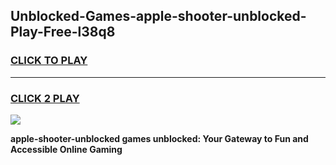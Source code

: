 
## Unblocked-Games-apple-shooter-unblocked-Play-Free-l38q8
<h3>
<a href="https://premium76.site?title=apple-shooter-unblocked&ref=12A">CLICK TO PLAY</a></h3>
<hr>

<h3>
<a href="https://premium76.site?title=apple-shooter-unblocked&ref=12A">CLICK 2 PLAY</a>
  
</h3>

<a href="https://premium76.site?title=apple-shooter-unblocked&ref=12A"><img src="https://clearcache.store/games.png"></a>


**apple-shooter-unblocked games unblocked: Your Gateway to Fun and Accessible Online Gaming**
